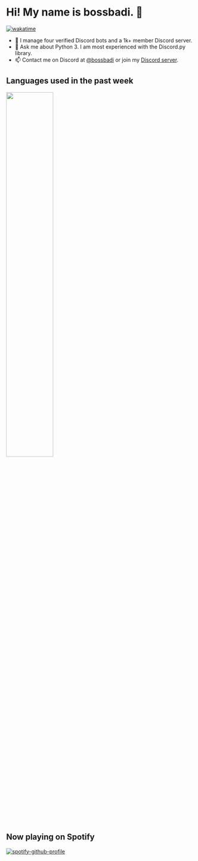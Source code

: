 # Hi! My name is bossbadi. 👋
[![wakatime](https://wakatime.com/badge/user/3c642341-d992-43b5-b53c-a065f617e8a9.svg)](https://wakatime.com/@3c642341-d992-43b5-b53c-a065f617e8a9)

- 🤖 I manage four verified Discord bots and a 1k+ member Discord server.
- 💬 Ask me about Python 3. I am most experienced with the Discord.py library.
- 📫 Contact me on Discord at [@bossbadi](https://discord.com/users/712323326575378562) or join my [Discord server](https://discord.gg/rzDqQqD).

## Languages used in the past week

<img width="50%" src="https://wakatime.com/share/@bossbadi/cabc2f74-b5ee-47da-afb4-74b6df84d17e.svg">

## Now playing on Spotify
[![spotify-github-profile](https://spotify-github-profile.vercel.app/api/view?uid=wpnnbg6rjfr5oe4txdksqwhmf&cover_image=true&theme=novatorem&show_offline=true&background_color=121212&bar_color=53b14f&bar_color_cover=true)](https://spotify-github-profile.vercel.app/api/view?uid=wpnnbg6rjfr5oe4txdksqwhmf&redirect=true)
